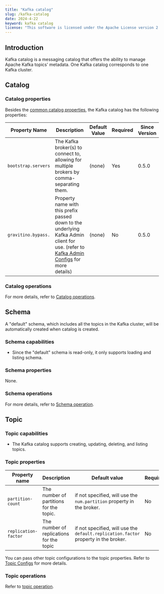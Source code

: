 ```yaml
---
title: "Kafka catalog"
slug: /kafka-catalog
date: 2024-4-22
keyword: kafka catalog
license: "This software is licensed under the Apache License version 2."
---
```


## Introduction

Kafka catalog is a messaging catalog that offers the ability to manage Apache Kafka topics' metadata.
One Kafka catalog corresponds to one Kafka cluster.

## Catalog

### Catalog properties

Besides the [common catalog properties](../../../admin/server-config.md#apache-gravitino-catalog-properties-configuration),
the Kafka catalog has the following properties:

| Property Name       | Description                                                                                                                                                                                                   | Default Value | Required | Since Version |
|---------------------|---------------------------------------------------------------------------------------------------------------------------------------------------------------------------------------------------------------|---------------|----------|---------------|
| `bootstrap.servers` | The Kafka broker(s) to connect to, allowing for multiple brokers by comma-separating them.                                                                                                                    | (none)        | Yes      | 0.5.0         |
| `gravitino.bypass.` | Property name with this prefix passed down to the underlying Kafka Admin client for use. (refer to [Kafka Admin Configs](https://kafka.apache.org/34/documentation.html#adminclientconfigs) for more details) | (none)        | No       | 0.5.0         |

### Catalog operations

For more details, refer to [Catalog operations](../../../metadata/messaging.md#catalog-operations).

## Schema

A "default" schema, which includes all the topics in the Kafka cluster,
will be automatically created when catalog is created.

### Schema capabilities

- Since the "default" schema is read-only, it only supports loading and listing schema.

### Schema properties

None.

### Schema operations

For more details, refer to [Schema operation](../../../metadata/messaging.md#schema-operations).

## Topic

### Topic capabilities

- The Kafka catalog supports creating, updating, deleting, and listing topics.

### Topic properties

| Property name        | Description                              | Default value                                                                       | Required | Since Version |
|----------------------|------------------------------------------|-------------------------------------------------------------------------------------|----------|---------------|
| `partition-count`    | The number of partitions for the topic.  | if not specified, will use the `num.partition` property in the broker.              | No       | 0.5.0         |
| `replication-factor` | The number of replications for the topic | if not specified, will use the `default.replication.factor` property in the broker. | No       | 0.5.0         |

You can pass other topic configurations to the topic properties.
Refer to [Topic Configs](https://kafka.apache.org/34/documentation.html#topicconfigs) for more details.

### Topic operations

Refer to [topic operation](../../../metadata/messaging.md#topic-operations).

